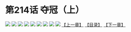 # 第214话 夺冠（上）
![](https://mhpic.xiaomingtaiji.net/comic/D/斗破苍穹拆分版/214话/1.jpg-zymk.middle.webp)
![](https://mhpic.xiaomingtaiji.net/comic/D/斗破苍穹拆分版/214话/2.jpg-zymk.middle.webp)
![](https://mhpic.xiaomingtaiji.net/comic/D/斗破苍穹拆分版/214话/3.jpg-zymk.middle.webp)
![](https://mhpic.xiaomingtaiji.net/comic/D/斗破苍穹拆分版/214话/4.jpg-zymk.middle.webp)
![](https://mhpic.xiaomingtaiji.net/comic/D/斗破苍穹拆分版/214话/5.jpg-zymk.middle.webp)
![](https://mhpic.xiaomingtaiji.net/comic/D/斗破苍穹拆分版/214话/6.jpg-zymk.middle.webp)
![](https://mhpic.xiaomingtaiji.net/comic/D/斗破苍穹拆分版/214话/7.jpg-zymk.middle.webp)
![](https://mhpic.xiaomingtaiji.net/comic/D/斗破苍穹拆分版/214话/8.jpg-zymk.middle.webp)
![](https://mhpic.xiaomingtaiji.net/comic/D/斗破苍穹拆分版/214话/9.jpg-zymk.middle.webp)
[【上一章】](./213.md)
[【目录】](./README.md)
[【下一章】](./215.md)
